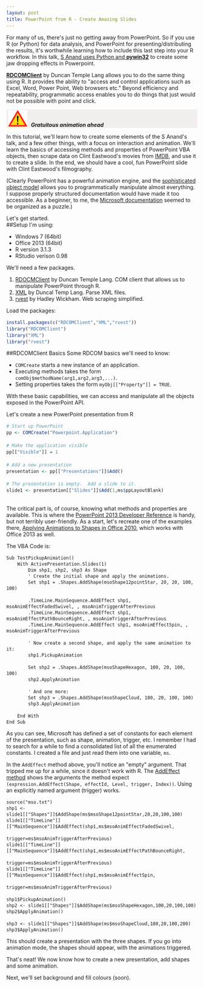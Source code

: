 ```yaml
---
layout: post
title: PowerPoint from R - Create Amazing Slides
---
```


For many of us, there's just no getting away from PowerPoint.  So if you use R (or Python) for data analysis, and PowerPoint for presenting/distributing the results, it's worthwhile learning how to include this last step into your R workflow.  In this talk, [S Anand uses Python and **pywin32**][1] to create some jaw dropping effects in Powerpoint.    

[**RDCOMClient**][2] by Duncan Temple Lang allows you to do the same thing using R. It provides the ability to "access and control applications such as Excel, Word, Power Point, Web browsers etc."  Beyond efficiency and repeatability, programmatic access enables you to do things that just would not be possible with point and click.  

<!-- <div class="warning" style="height:50px;border:1px solid #d9d9d9; background-color:#f2eeee; text-align:left; vertical-align:middle; "> -->
<div class="warning" style="background-color:#f2eeee;"><p>
<img class="centre_image" src="/images/caution_finland_road_sign_189.svg" alt="Caution" style="width:50px; margin:2px 0 0 5px; align:left;" ><b style="margin: 0 0 0 10px"><i>Gratuitous animation ahead</i></b></p>
</div>

In this tutorial, we'll learn how to create some elements of the S Anand's talk, and a few other things, with a focus on interaction and animation.  We'll learn the basics of accessing methods and properties of PowerPoint VBA objects, then scrape data on Clint Eastwood's movies from [IMDB][4], and use it to create a slide.  In the end, we should have a cool, fun PowerPoint slide with Clint Eastwood's filmography.  

(Clearly PowerPoint has a powerful animation engine, and the [sophisticated object model][6] allows you to programmatically manipulate almost everything.  I suppose properly structured documentation would have made it too accessible.  As a beginner, to me, the [Microsoft documentation][5] seemed to be organized as a puzzle.)

Let's get started.  
##Setup
I'm using:

* Windows 7 (64bit)  
* Office 2013 (64bit)  
* R version 3.1.3  
* RStudio verison 0.98

We'll need a few packages.

1. [RDOCMClient][2] by Duncan Temple Lang. COM client that allows us to manipulate PowerPoint through R.  
2. [XML][3] by Duncal Temp Lang. Parse XML files.  
3. [rvest][4] by Hadley Wickham. Web scraping simplified.

Load the packages:

```r  
install.packages(c("RDCOMClient","XML","rvest"))  
library("RDCOMClient")   
library("XML")   
library("rvest")   
```

##RDCOMClient Basics
Some RDCOM basics we'll need to know:  
* `COMCreate` starts a new instance of an application.  
* Executing methods takes the form `comObj$methodName(arg1,arg2,arg3,...)`.  
* Setting properties takes the form `myObj[["Property"]] = TRUE`.  

With these basic capabilities, we can access and manipulate all the objects exposed in the PowerPoint API.

Let's create a new PowerPoint presentation from R  

```r
# Start up PowerPoint 
pp <- COMCreate("Powerpoint.Application")

# Make the application visible
pp[["Visible"]] = 1

# Add a new presentation
presentation <- pp[["Presentations"]]$Add()

# The presentation is empty.  Add a slide to it.
slide1 <- presentation[["Slides"]]$Add(1,ms$ppLayoutBlank)
     
```

The critical part is, of course, knowing what methods and properties are available.  This is where the [PowerPoint 2013 Developer Reference][5] is handy, but not terribly user-friendly.  As a start, let's recreate one of the examples there, [Applying Animations to Shapes in Office 2010][6], which works with Office 2013 as well.

The VBA Code is:

```vb.net
Sub TestPickupAnimation()
    With ActivePresentation.Slides(1)
        Dim shp1, shp2, shp3 As Shape
        ' Create the initial shape and apply the animations.
        Set shp1 = .Shapes.AddShape(msoShape12pointStar, 20, 20, 100, 100)
       
        .TimeLine.MainSequence.AddEffect shp1, msoAnimEffectFadedSwivel, , msoAnimTriggerAfterPrevious
        .TimeLine.MainSequence.AddEffect shp1, msoAnimEffectPathBounceRight, , msoAnimTriggerAfterPrevious
        .TimeLine.MainSequence.AddEffect shp1, msoAnimEffectSpin, , msoAnimTriggerAfterPrevious
       
        ' Now create a second shape, and apply the same animation to it:
        shp1.PickupAnimation
       
        Set shp2 = .Shapes.AddShape(msoShapeHexagon, 100, 20, 100, 100)
        shp2.ApplyAnimation
       
        ' And one more:
        Set shp3 = .Shapes.AddShape(msoShapeCloud, 180, 20, 100, 100)
        shp3.ApplyAnimation
       
    End With
End Sub

```

As you can see, Microsoft has defined a set of constants for each element of the presentation, such as shape, animation, trigger, etc.  I remember I had to search for a while to find a consolidated list of all the enumerated constants.  I created a file and just read them into one variable, `ms`.

In the ```ÀddEffect``` method above, you'll notice an "empty" argument.  That tripped me up for a while, since it doesn't work with R.
The [AddEffect method][7] shows the arguments the method expect ```(expression.AddEffect(Shape, effectId, Level, trigger, Index))```.  Using an explicitly named argument (trigger) works.

```
source("mso.txt")
shp1 <- slide1[["Shapes"]]$AddShape(ms$msoShape12pointStar,20,20,100,100)
slide1[["TimeLine"]][["MainSequence"]]$AddEffect(shp1,ms$msoAnimEffectFadedSwivel,
                                                        trigger=ms$msoAnimTriggerAfterPrevious)
slide1[["TimeLine"]][["MainSequence"]]$AddEffect(shp1,ms$msoAnimEffectPathBounceRight,
                                                        trigger=ms$msoAnimTriggerAfterPrevious)
slide1[["TimeLine"]][["MainSequence"]]$AddEffect(shp1,ms$msoAnimEffectSpin,
                                                        trigger=ms$msoAnimTriggerAfterPrevious)

shp1$PickupAnimation()
shp2 <- slide1[["Shapes"]]$AddShape(ms$msoShapeHexagon,100,20,100,100)
shp2$ApplyAnimation()

shp3 <- slide1[["Shapes"]]$AddShape(ms$msoShapeCloud,180,20,100,200)
shp3$ApplyAnimation()

```

This should create a presentation with the three shapes.  If you go into animation mode, the shapes should appear, with the animations triggered.

That's neat! We now know how to create a new presentation, add shapes and some animation.  

Next, we'll set background and fill colours (soon).




[1]:https://www.youtube.com/watch?v=aKCXj1DyEhM "S Anand"
[2]:http://www.omegahat.org/RDCOMClient/ "RCDOMClient"
[3]:http://www.omegahat.org/RSXML/ "XML Package for R"
[4]:http://www.imdb.org/ "IMDB"
[5]:https://msdn.microsoft.com/en-us/library/office/ee861525.aspx "PowerPoint 2013 Developer Reference"
[6]:https://msdn.microsoft.com/en-us/library/office/ff743835.aspx "PowePoint Object Model Reference"
[6]:https://msdn.microsoft.com/en-us/library/office/gg190747(v=office.14).aspx
[7]:https://msdn.microsoft.com/en-us/library/office/aa211626(v=office.11).aspx